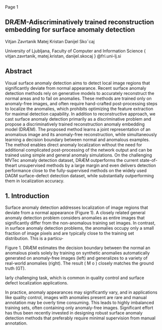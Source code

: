 Page 1

## DRÆM-Adiscriminatively trained reconstruction embedding for surface anomaly detection

Vitjan Zavrtanik Matej Kristan Danijel Skoˇcaj

University of Ljubljana, Faculty of Computer and Information Science { vitjan.zavrtanik, matej.kristan, danijel.skocaj } @fri.uni-lj.si

## Abstract

Visual surface anomaly detection aims to detect local image regions that significantly deviate from normal appearance. Recent surface anomaly detection methods rely on generative models to accurately reconstruct the normal areas and to fail on anomalies. These methods are trained only on anomaly-free images, and often require hand-crafted post-processing steps to localize the anomalies, which prohibits optimizing the feature extraction for maximal detection capability. In addition to reconstructive approach, we cast surface anomaly detection primarily as a discriminative problem and propose a discriminatively trained reconstruction anomaly embedding model (DRÆM). The proposed method learns a joint representation of an anomalous image and its anomaly-free reconstruction, while simultaneously learning a decision boundary between normal and anomalous examples. The method enables direct anomaly localization without the need for additional complicated post-processing of the network output and can be trained using simple and general anomaly simulations. On the challenging MVTec anomaly detection dataset, DRÆM outperforms the current state-of-theart unsupervised methods by a large margin and even delivers detection performance close to the fully-supervised methods on the widely used DAGM surface-defect detection dataset, while substantially outperforming them in localization accuracy.

## 1. Introduction

Surface anomaly detection addresses localization of image regions that deviate from a normal appearance (Figure 1). A closely related general anomaly detection problem considers anomalies as entire images that significantly differ from the non-anomalous training set images. In contrast, in surface anomaly detection problems, the anomalies occupy only a small fraction of image pixels and are typically close to the training set distribution. This is a particu-

Figure 1. DRÆM estimates the decision boundary between the normal an anomalous pixels solely by training on synthetic anomalies automatically generated on anomaly-free images (left) and generalizes to a variety of real-world anomalies (right). The result ( M o ) closely matches the ground truth (GT).

<!-- image -->

larly challenging task, which is common in quality control and surface defect localization applications.

In practice, anomaly appearances may significantly vary, and in applications like quality control, images with anomalies present are rare and manual annotation may be overly time consuming. This leads to highly imbalanced training sets, often containing only anomaly-free images. Significant effort has thus been recently invested in designing robust surface anomaly detection methods that preferably require minimal supervision from manual annotation.